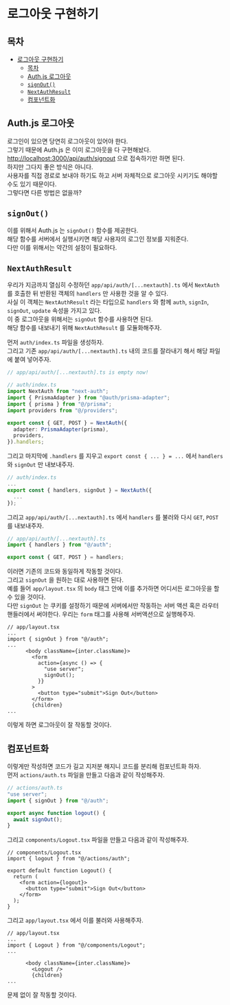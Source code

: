 # 로그아웃 구현하기

## 목차

- [로그아웃 구현하기](#로그아웃-구현하기)
  - [목차](#목차)
  - [Auth.js 로그아웃](#authjs-로그아웃)
  - [`signOut()`](#signout)
  - [`NextAuthResult`](#nextauthresult)
  - [컴포넌트화](#컴포넌트화)

## Auth.js 로그아웃

로그인이 있으면 당연히 로그아웃이 있어야 한다.  
그렇기 때문에 Auth.js 은 이미 로그아웃을 다 구현해놨다.  
[http://localhost:3000/api/auth/signout](http://localhost:3000/api/auth/signout) 으로 접속하기만 하면 된다.  
하지만 그다지 좋은 방식은 아니다.  
사용자를 직접 경로로 보내야 하기도 하고 서버 자체적으로 로그아웃 시키기도 해야할 수도 있기 때문이다.  
그렇다면 다른 방법은 없을까?

## `signOut()`

이를 위해서 Auth.js 는 `signOut()` 함수를 제공한다.  
해당 함수를 서버에서 실행시키면 해당 사용자의 로그인 정보를 지워준다.  
다만 이를 위해서는 약간의 설정이 필요하다.

## `NextAuthResult`

우리가 지금까지 열심히 수정하던 `app/api/auth/[...nextauth].ts` 에서 `NextAuth` 를 호출한 뒤 반환된 객체의 `handlers` 만 사용한 것을 알 수 있다.  
사실 이 객체는 `NextAuthResult` 라는 타입으로 `handlers` 와 함께 `auth`, `signIn`, `signOut`, `update` 속성을 가지고 있다.  
이 중 로그아웃을 위해서는 `signOut` 함수를 사용하면 된다.  
해당 함수를 내보내기 위해 `NextAuthResult` 를 모듈화해주자.

먼저 `auth/index.ts` 파일을 생성하자.  
그리고 기존 `app/api/auth/[...nextauth].ts` 내의 코드를 잘라내기 해서 해당 파일에 붙여 넣어주자.

```ts
// app/api/auth/[...nextauth].ts is empty now!
```

```ts
// auth/index.ts
import NextAuth from "next-auth";
import { PrismaAdapter } from "@auth/prisma-adapter";
import { prisma } from "@/prisma";
import providers from "@/providers";

export const { GET, POST } = NextAuth({
  adapter: PrismaAdapter(prisma),
  providers,
}).handlers;
```

그리고 마지막에 `.handlers` 를 지우고 `export const { ... } = ...` 에서 `handlers` 와 `signOut` 만 내보내주자.

```ts
// auth/index.ts
...
export const { handlers, signOut } = NextAuth({
  ...
});
```

그리고 `app/api/auth/[...nextauth].ts` 에서 `handlers` 를 불러와 다시 `GET`, `POST` 를 내보내주자.

```ts
// app/api/auth/[...nextauth].ts
import { handlers } from "@/auth";

export const { GET, POST } = handlers;
```

이러면 기존의 코드와 동일하게 작동할 것이다.  
그리고 `signOut` 을 원하는 대로 사용하면 된다.  
예를 들어 `app/layout.tsx` 의 `body` 태그 안에 이를 추가하면 어디서든 로그아웃을 할 수 있을 것이다.  
다만 `signOut` 는 쿠키를 설정하기 때문에 서버에서만 작동하는 서버 액션 혹은 라우터 핸들러에서 써야한다.
우리는 `form` 태그를 사용해 서버액션으로 실행해주자.

```tsx
// app/layout.tsx
...
import { signOut } from "@/auth";
...
      <body className={inter.className}>
        <form
          action={async () => {
            "use server";
            signOut();
          }}
        >
          <button type="submit">Sign Out</button>
        </form>
        {children}
...
```

이렇게 하면 로그아웃이 잘 작동할 것이다.

## 컴포넌트화

이렇게만 작성하면 코드가 길고 지저분 해지니 코드를 분리해 컴포넌트화 하자.  
먼저 `actions/auth.ts` 파일을 만들고 다음과 같이 작성해주자.

```ts
// actions/auth.ts
"use server";
import { signOut } from "@/auth";

export async function logout() {
  await signOut();
}
```

그리고 `components/Logout.tsx` 파일을 만들고 다음과 같이 작성해주자.

```tsx
// components/Logout.tsx
import { logout } from "@/actions/auth";

export default function Logout() {
  return (
    <form action={logout}>
      <button type="submit">Sign Out</button>
    </form>
  );
}
```

그리고 `app/layout.tsx` 에서 이를 불러와 사용해주자.

```tsx
// app/layout.tsx
...
import { Logout } from "@/components/Logout";
...

      <body className={inter.className}>
        <Logout />
        {children}
...
```

문제 없이 잘 작동할 것이다.
